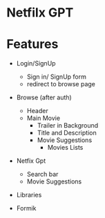# Netfilx GPT




# Features
- Login/SignUp
    - Sign in/ SignUp form
    - redirect to browse page
- Browse (after auth)
    - Header
    - Main Movie
        - Trailer in Background
        - Title and Description
        - Movie Suggestions
            - Movies Lists
- Netfix Gpt
    - Search bar
    - Movie Suggestions

- Libraries
 - Formik